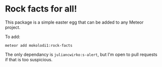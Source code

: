 # Rock facts for all!

This package is a simple easter egg that can be added to any Meteor project.

To add:

    meteor add mokolodi1:rock-facts

The only dependancy is `juliancwirko:s-alert`, but I'm open to pull requests if that is too suspicious. 
